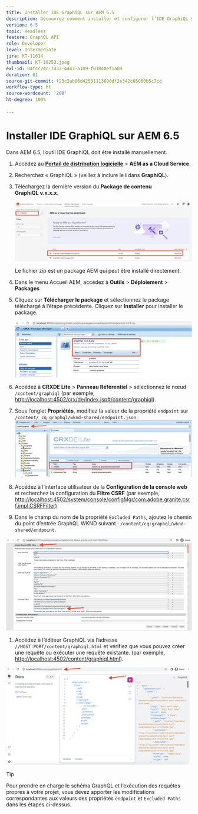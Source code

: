 ```yaml
---
title: Installer IDE GraphiQL sur AEM 6.5
description: Découvrez comment installer et configurer l’IDE GraphiQL sur AEM 6.5.
version: 6.5
topic: Headless
feature: GraphQL API
role: Developer
level: Intermediate
jira: KT-11614
thumbnail: KT-10253.jpeg
exl-id: 04fcc24c-7433-4443-a109-f01840ef1a89
duration: 61
source-git-commit: f23c2ab86d42531113690df2e342c65060b5c7cd
workflow-type: ht
source-wordcount: '208'
ht-degree: 100%

---
```


# Installer IDE GraphiQL sur AEM 6.5

Dans AEM 6.5, l’outil IDE GraphiQL doit être installé manuellement.

1. Accédez au **[Portail de distribution logicielle](https://experience.adobe.com/#/downloads/content/software-distribution/en/aemcloud.html?lang=fr)** > **AEM as a Cloud Service**.
1. Recherchez « GraphiQL » (veillez à inclure le **i** dans **GraphiQL**).
1. Téléchargez la dernière version du **Package de contenu GraphiQL v.x.x.x**.

   ![Télécharger le package GraphiQL](assets/graphiql/software-distribution.png)

   Le fichier zip est un package AEM qui peut être installé directement.

1. Dans le menu Accueil AEM, accédez à **Outils** > **Déploiement** > **Packages**
1. Cliquez sur **Télécharger le package** et sélectionnez le package téléchargé à l’étape précédente. Cliquez sur **Installer** pour installer le package.

   ![Installer le package GraphiQL](assets/graphiql/install-graphiql-package.png)

1. Accédez à **CRXDE Lite** > **Panneau Référentiel** > sélectionnez le nœud `/content/graphiql` (par exemple, <http://localhost:4502/crx/de/index.jsp#/content/graphiql>).
1. Sous l’onglet **Propriétés**, modifiez la valeur de la propriété `endpoint` sur `/content/_cq_graphql/wknd-shared/endpoint.json`.
   ![Modification de la valeur de la propriété du point d’entrée](assets/graphiql/endpoint-prop-value-change.png)

1. Accédez à l’interface utilisateur de la **Configuration de la console web** et recherchez la configuration du **Filtre CSRF** (par exemple, <http://localhost:4502/system/console/configMgr/com.adobe.granite.csrf.impl.CSRFFilter)>
1. Dans le champ du nom de la propriété `Excluded Paths`, ajoutez le chemin du point d’entrée GraphQL WKND suivant : `/content/cq:graphql/wknd-shared/endpoint`.

![Modifier la valeur de la propriété des chemins exclus](assets/graphiql/exclude-paths-value-change.png)

1. Accédez à l’éditeur GraphiQL via l’adresse `//HOST:PORT/content/graphiql.html` et vérifiez que vous pouvez créer une requête ou exécuter une requête existante. (par exemple, <http://localhost:4502/content/graphiql.html>).

![Éditeur GraphiQL](assets/graphiql/graphiql-editor.png)

>[!TIP]
>
>Pour prendre en charge le schéma GraphQL et l’exécution des requêtes propres à votre projet, vous devez apporter les modifications correspondantes aux valeurs des propriétés `endpoint` et `Excluded Paths` dans les étapes ci-dessus.
